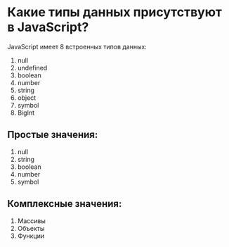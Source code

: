 # Какие типы данных присутствуют в JavaScript?

JavaScript имеет 8 встроенных типов данных:

1. null
2. undefined
3. boolean
4. number
5. string
6. object
7. symbol
8. BigInt

## Простые значения:

1. null
2. string
3. boolean
4. number
5. symbol

## Комплексные значения:

1. Массивы
2. Объекты
3. Функции
